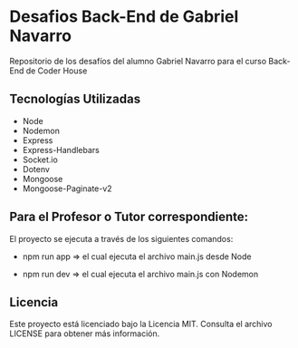 # Desafios Back-End de Gabriel Navarro

Repositorio de los desafíos del alumno Gabriel Navarro para el curso Back-End de Coder House

## Tecnologías Utilizadas

- Node
- Nodemon
- Express
- Express-Handlebars
- Socket.io
- Dotenv
- Mongoose
- Mongoose-Paginate-v2

## Para el Profesor o Tutor correspondiente:

El proyecto se ejecuta a través de los siguientes comandos:

- npm run app => el cual ejecuta el archivo main.js desde Node

- npm run dev => el cual ejecuta el archivo main.js con Nodemon

## Licencia

Este proyecto está licenciado bajo la Licencia MIT. Consulta el archivo LICENSE para obtener más información.
